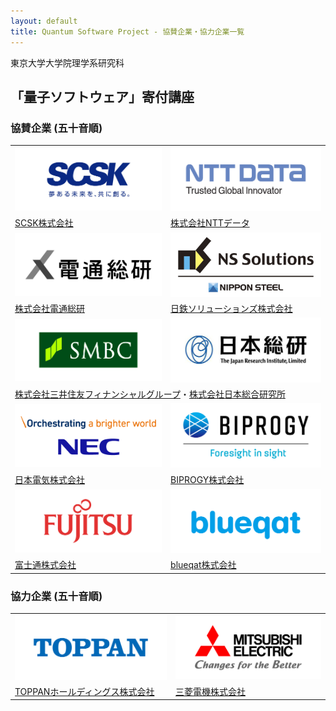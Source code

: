 ```yaml
---
layout: default
title: Quantum Software Project - 協賛企業・協力企業一覧
---
```


東京大学大学院理学系研究科
##  「量子ソフトウェア」寄付講座

### 協賛企業 (五十音順)

<table class="noborder">
<tr class="noborder">
  <td class="noborder"><a href="https://www.scsk.jp/"><div class="logo"><img alt="SCSK株式会社" src="assets/images/scsk.jpg" width="300"/></div></a></td>
  <td class="noborder"><a href="https://www.nttdata.com/jp/ja/"><div class="logo"><img alt="株式会社NTTデータ" src="assets/images/nttdata.jpg" width="300"/></div></a></td>
</tr>
<tr class="noborder">
  <td class="noborder"><a href="https://www.scsk.jp/">SCSK株式会社</a></td>
  <td class="noborder"><a href="https://www.nttdata.com/jp/ja/">株式会社NTTデータ</a></td>
</tr>
<tr class="noborder">
  <td class="noborder"><a href="https://www.dentsusoken.com/"><div class="logo"><img alt="株式会社電通総研" src="assets/images/dentsusoken.jpg" width="300"/></div></a></td>
  <td class="noborder"><a href="https://www.nssol.nipponsteel.com/"><div class="logo"><img alt="日鉄ソリューションズ株式会社" src="assets/images/nssol.jpg" width="300"/></div></a></td>
</tr>
<tr class="noborder">
  <td class="noborder"><a href="https://www.dentsusoken.com/">株式会社電通総研</a></td>
  <td class="noborder"><a href="https://www.nssol.nipponsteel.com/">日鉄ソリューションズ株式会社</a></td>
</tr>
<tr class="noborder">
  <td class="noborder"><a href="https://www.smfg.co.jp/"><div class="logo"><img alt="株式会社三井住友フィナンシャルグループ" src="assets/images/smbc.jpg" width="300"/></div></a></td>
  <td class="noborder"><a href="https://www.jri.co.jp/"><div class="logo"><img alt="株式会社日本総合研究所" src="assets/images/jri.jpg" width="300"/></div></a></td>
</tr>
<tr class="noborder">
  <td class="noborder" colspan="2"><a href="https://www.smfg.co.jp/">株式会社三井住友フィナンシャルグループ</a>・<a href="https://www.jri.co.jp/">株式会社日本総合研究所</a></td>
</tr>
<tr class="noborder">
  <td class="noborder"><a href="https://jpn.nec.com/"><div class="logo"><img alt="日本電気株式会社" src="assets/images/nec.png" width="300"/></div></a></td>
  <td class="noborder"><a href="https://www.biprogy.com/"><div class="logo"><img alt="BIPROGY株式会社" src="assets/images/biprogy.png" width="300"/></div></a></td>
</tr>
<tr class="noborder">
  <td class="noborder"><a href="https://jpn.nec.com/">日本電気株式会社</a></td>
  <td class="noborder"><a href="https://www.biprogy.com/">BIPROGY株式会社</a></td>
</tr>
<tr class="noborder">
  <td class="noborder"><a href="https://www.fujitsu.com/jp/about/resources/terms/howtolink"><div class="logo"><img alt="富士通株式会社" src="assets/images/fujitsu.jpg" width="300"/></div></a></td>
  <td class="noborder"><a href="https://blueqat.com/"><div class="logo"><img alt="blueqat株式会社" src="assets/images/bluecat.png" width="300"/></div></a></td>
</tr>
<tr class="noborder">
  <td class="noborder"><a href="https://www.fujitsu.com/jp/about/resources/terms/howtolink">富士通株式会社</a></td>
  <td class="noborder"><a href="https://blueqat.com/">blueqat株式会社</a></td>
</tr>
</table>

### 協力企業 (五十音順)

<table class="noborder">
<tr class="noborder">
  <td class="noborder"><a href="https://www.holdings.toppan.com/"><div class="logo"><img alt="TOPPANホールディングス株式会社" src="assets/images/toppan.png" width="300"/></div></a></td>
  <td class="noborder"><a href="https://www.mitsubishielectric.co.jp/"><div class="logo"><img src="assets/images/m-electric.jpg" width="300"/></div></a></td>
</tr>
<tr class="noborder">
  <td class="noborder"><a href="https://www.holdings.toppan.com/">TOPPANホールディングス株式会社</a></td>
  <td class="noborder"><a href="https://www.mitsubishielectric.co.jp/"> 三菱電機株式会社</a></td>
</tr>
</table>
